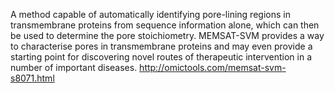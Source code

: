 A method capable of automatically identifying pore-lining regions in transmembrane proteins from sequence information alone, which can then be used to determine the pore stoichiometry. MEMSAT-SVM provides a way to characterise pores in transmembrane proteins and may even provide a starting point for discovering novel routes of therapeutic intervention in a number of important diseases.
http://omictools.com/memsat-svm-s8071.html
